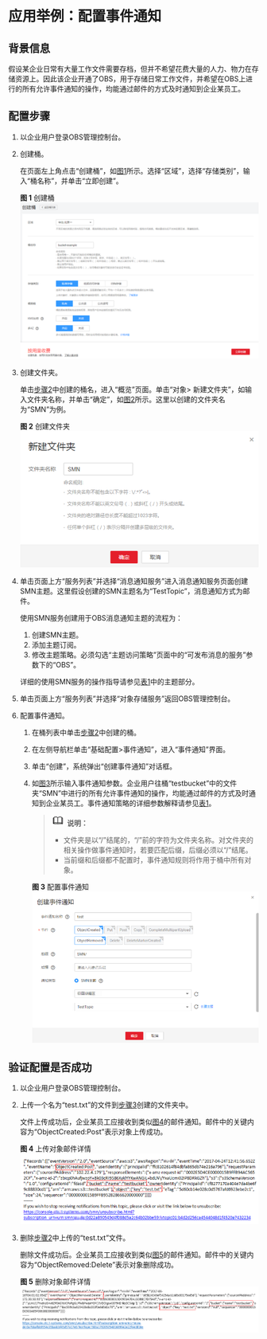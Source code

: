 # 应用举例：配置事件通知<a name="zh-cn_topic_0066088964"></a>

## 背景信息<a name="section65368539"></a>

假设某企业日常有大量工作文件需要存档，但并不希望花费大量的人力、物力在存储资源上。因此该企业开通了OBS，用于存储日常工作文件，并希望在OBS上进行的所有允许事件通知的操作，均能通过邮件的方式及时通知到企业某员工。

## 配置步骤<a name="section19136019185540"></a>

1.  以企业用户登录OBS管理控制台。
2.  <a name="li29947515"></a>创建桶。

    在页面左上角点击“创建桶”，如[图1](#fig35806698194939)所示。选择“区域”，选择“存储类别”，输入“桶名称”，并单击“立即创建”。

    **图 1**  创建桶<a name="fig35806698194939"></a>  
    ![](figures/创建桶.png "创建桶")

3.  <a name="li44157757145057"></a>创建文件夹。

    单击[步骤2](#li29947515)中创建的桶名，进入“概览”页面。单击“对象\> 新建文件夹”，如输入文件夹名称，并单击“确定”，如[图2](#fig28070790193136)所示。这里以创建的文件夹名为“SMN”为例。

    **图 2**  创建文件夹<a name="fig28070790193136"></a>  
    ![](figures/创建文件夹.png "创建文件夹")

4.  单击页面上方“服务列表”并选择“消息通知服务”进入消息通知服务页面创建SMN主题。这里假设创建的SMN主题名为“TestTopic”，消息通知方式为邮件。

    使用SMN服务创建用于OBS消息通知主题的流程为：

    1.  创建SMN主题。
    2.  添加主题订阅。
    3.  修改主题策略。必须勾选“主题访问策略”页面中的“可发布消息的服务”参数下的“OBS”。

    详细的使用SMN服务的操作指导请参见[表1](配置事件通知.md#aobs_console_0039_mmccppss_table01)中的主题部分。

5.  单击页面上方“服务列表”并选择“对象存储服务”返回OBS管理控制台。
6.  配置事件通知。
    1.  在桶列表中单击[步骤2](#li29947515)中创建的桶。
    2.  在左侧导航栏单击“基础配置\>事件通知”，进入“事件通知”界面。
    3.  单击“创建”，系统弹出“创建事件通知”对话框。
    4.  如[图3](#fig377201314360)所示输入事件通知参数。企业用户往桶“testbucket”中的文件夹“SMN”中进行的所有允许事件通知的操作，均能通过邮件的方式及时通知到企业某员工。事件通知策略的详细参数解释请参见[表1](配置事件通知.md#aobs_console_0039_mmccppss_table01)。

        >![](public_sys-resources/icon-note.gif) **说明：**   
        >-   文件夹是以“/”结尾的，“/”前的字符为文件夹名称。对文件夹的相关操作做事件通知时，若要匹配后缀，后缀必须以“/”结尾。  
        >-   当前缀和后缀都不配置时，事件通知规则将作用于桶中所有对象。  

        **图 3**  配置事件通知<a name="fig377201314360"></a>  
        ![](figures/配置事件通知.png "配置事件通知")



## 验证配置是否成功<a name="section3070136715325"></a>

1.  以企业用户登录OBS管理控制台。
2.  <a name="li38214839153354"></a>上传一个名为“test.txt”的文件到[步骤3](#li44157757145057)创建的文件夹中。

    文件上传成功后，企业某员工应接收到类似[图4](#fig1183879515218)的邮件通知。邮件中的关键内容为“ObjectCreated:Post”表示对象上传成功。

    **图 4**  上传对象邮件详情<a name="fig1183879515218"></a>  
    ![](figures/上传对象邮件详情.png "上传对象邮件详情")

3.  删除[步骤2](#li38214839153354)中上传的“test.txt”文件。

    删除文件成功后。企业某员工应接收到类似[图5](#fig36929030152112)的邮件通知。邮件中的关键内容为“ObjectRemoved:Delete”表示对象删除成功。

    **图 5**  删除对象邮件详情<a name="fig36929030152112"></a>  
    ![](figures/删除对象邮件详情.png "删除对象邮件详情")


